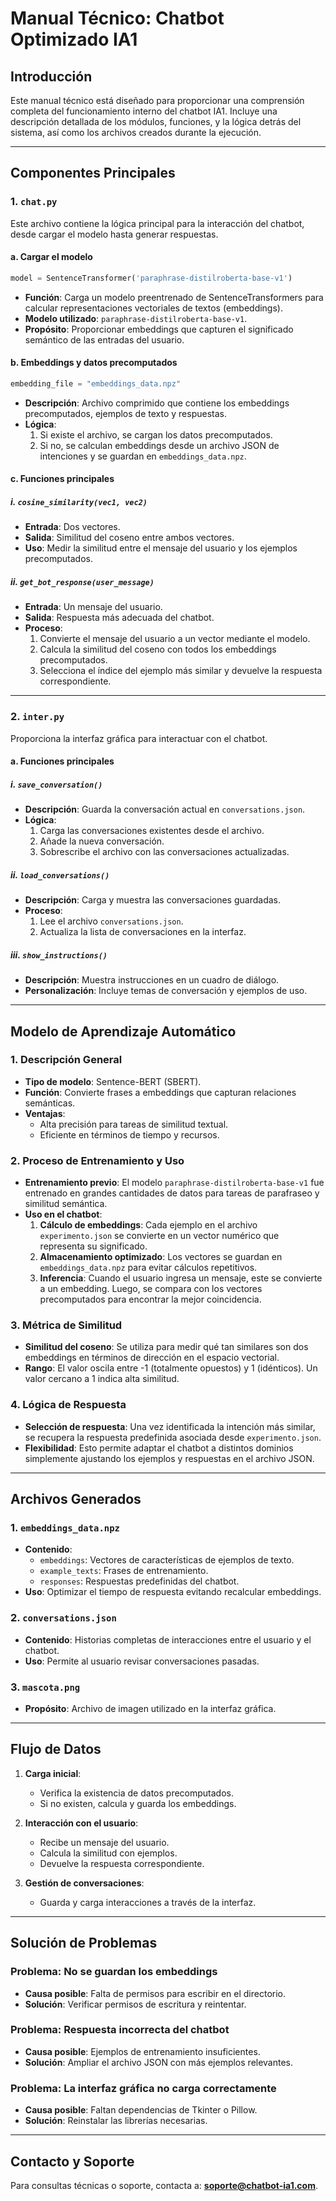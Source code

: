 # Manual Técnico: Chatbot Optimizado IA1

## Introducción
Este manual técnico está diseñado para proporcionar una comprensión completa del funcionamiento interno del chatbot IA1. Incluye una descripción detallada de los módulos, funciones, y la lógica detrás del sistema, así como los archivos creados durante la ejecución.

---

## Componentes Principales

### 1. `chat.py`
Este archivo contiene la lógica principal para la interacción del chatbot, desde cargar el modelo hasta generar respuestas.

#### a. **Cargar el modelo**
```python
model = SentenceTransformer('paraphrase-distilroberta-base-v1')
```
- **Función**: Carga un modelo preentrenado de SentenceTransformers para calcular representaciones vectoriales de textos (embeddings).
- **Modelo utilizado**: `paraphrase-distilroberta-base-v1`.
- **Propósito**: Proporcionar embeddings que capturen el significado semántico de las entradas del usuario.

#### b. **Embeddings y datos precomputados**
```python
embedding_file = "embeddings_data.npz"
```
- **Descripción**: Archivo comprimido que contiene los embeddings precomputados, ejemplos de texto y respuestas.
- **Lógica**:
  1. Si existe el archivo, se cargan los datos precomputados.
  2. Si no, se calculan embeddings desde un archivo JSON de intenciones y se guardan en `embeddings_data.npz`.

#### c. **Funciones principales**

##### i. `cosine_similarity(vec1, vec2)`
- **Entrada**: Dos vectores.
- **Salida**: Similitud del coseno entre ambos vectores.
- **Uso**: Medir la similitud entre el mensaje del usuario y los ejemplos precomputados.

##### ii. `get_bot_response(user_message)`
- **Entrada**: Un mensaje del usuario.
- **Salida**: Respuesta más adecuada del chatbot.
- **Proceso**:
  1. Convierte el mensaje del usuario a un vector mediante el modelo.
  2. Calcula la similitud del coseno con todos los embeddings precomputados.
  3. Selecciona el índice del ejemplo más similar y devuelve la respuesta correspondiente.

---

### 2. `inter.py`
Proporciona la interfaz gráfica para interactuar con el chatbot.

#### a. **Funciones principales**

##### i. `save_conversation()`
- **Descripción**: Guarda la conversación actual en `conversations.json`.
- **Lógica**:
  1. Carga las conversaciones existentes desde el archivo.
  2. Añade la nueva conversación.
  3. Sobrescribe el archivo con las conversaciones actualizadas.

##### ii. `load_conversations()`
- **Descripción**: Carga y muestra las conversaciones guardadas.
- **Proceso**:
  1. Lee el archivo `conversations.json`.
  2. Actualiza la lista de conversaciones en la interfaz.

##### iii. `show_instructions()`
- **Descripción**: Muestra instrucciones en un cuadro de diálogo.
- **Personalización**: Incluye temas de conversación y ejemplos de uso.

---

## Modelo de Aprendizaje Automático

### 1. Descripción General
- **Tipo de modelo**: Sentence-BERT (SBERT).
- **Función**: Convierte frases a embeddings que capturan relaciones semánticas.
- **Ventajas**:
  - Alta precisión para tareas de similitud textual.
  - Eficiente en términos de tiempo y recursos.

### 2. Proceso de Entrenamiento y Uso
- **Entrenamiento previo**: El modelo `paraphrase-distilroberta-base-v1` fue entrenado en grandes cantidades de datos para tareas de parafraseo y similitud semántica.
- **Uso en el chatbot**:
  1. **Cálculo de embeddings**: Cada ejemplo en el archivo `experimento.json` se convierte en un vector numérico que representa su significado.
  2. **Almacenamiento optimizado**: Los vectores se guardan en `embeddings_data.npz` para evitar cálculos repetitivos.
  3. **Inferencia**: Cuando el usuario ingresa un mensaje, este se convierte a un embedding. Luego, se compara con los vectores precomputados para encontrar la mejor coincidencia.

### 3. Métrica de Similitud
- **Similitud del coseno**: Se utiliza para medir qué tan similares son dos embeddings en términos de dirección en el espacio vectorial.
- **Rango**: El valor oscila entre -1 (totalmente opuestos) y 1 (idénticos). Un valor cercano a 1 indica alta similitud.

### 4. Lógica de Respuesta
- **Selección de respuesta**: Una vez identificada la intención más similar, se recupera la respuesta predefinida asociada desde `experimento.json`.
- **Flexibilidad**: Esto permite adaptar el chatbot a distintos dominios simplemente ajustando los ejemplos y respuestas en el archivo JSON.

---

## Archivos Generados

### 1. `embeddings_data.npz`
- **Contenido**:
  - `embeddings`: Vectores de características de ejemplos de texto.
  - `example_texts`: Frases de entrenamiento.
  - `responses`: Respuestas predefinidas del chatbot.
- **Uso**: Optimizar el tiempo de respuesta evitando recalcular embeddings.

### 2. `conversations.json`
- **Contenido**: Historias completas de interacciones entre el usuario y el chatbot.
- **Uso**: Permite al usuario revisar conversaciones pasadas.

### 3. `mascota.png`
- **Propósito**: Archivo de imagen utilizado en la interfaz gráfica.

---

## Flujo de Datos

1. **Carga inicial**:
   - Verifica la existencia de datos precomputados.
   - Si no existen, calcula y guarda los embeddings.

2. **Interacción con el usuario**:
   - Recibe un mensaje del usuario.
   - Calcula la similitud con ejemplos.
   - Devuelve la respuesta correspondiente.

3. **Gestión de conversaciones**:
   - Guarda y carga interacciones a través de la interfaz.

---

## Solución de Problemas

### Problema: No se guardan los embeddings
- **Causa posible**: Falta de permisos para escribir en el directorio.
- **Solución**: Verificar permisos de escritura y reintentar.

### Problema: Respuesta incorrecta del chatbot
- **Causa posible**: Ejemplos de entrenamiento insuficientes.
- **Solución**: Ampliar el archivo JSON con más ejemplos relevantes.

### Problema: La interfaz gráfica no carga correctamente
- **Causa posible**: Faltan dependencias de Tkinter o Pillow.
- **Solución**: Reinstalar las librerías necesarias.

---

## Contacto y Soporte
Para consultas técnicas o soporte, contacta a: **soporte@chatbot-ia1.com**.
